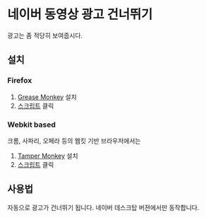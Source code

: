 # 네이버 동영상 광고 건너뛰기

광고는 좀 적당히 보여줍시다.


## 설치

### Firefox

1. [Grease Monkey](https://addons.mozilla.org/en-us/firefox/addon/greasemonkey/) 설치
1. [스크립트](https://raw.githubusercontent.com/elegwance/skip-ad-naver-video/master/skip-ad-naver-video.user.js) 클릭

### Webkit based

크롬, 사파리, 오페라 등의 웹킷 기반 브라우저에서는

1. [Tamper Monkey](https://tampermonkey.net/) 설치
1. [스크립트](https://raw.githubusercontent.com/elegwance/skip-ad-naver-video/master/skip-ad-naver-video.user.js) 클릭


## 사용법

자동으로 광고가 건너뛰기 됩니다. 네이버 데스크탑 버젼에서만 동작합니다.